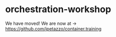 # orchestration-workshop
We have moved! We are now at → https://github.com/jpetazzo/container.training
